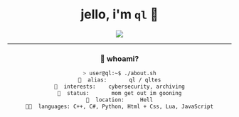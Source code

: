 <h1 align="center">jello, i'm <code>ql</code> 🧃</h1>
<p align="center">
  <img src="https://readme-typing-svg.herokuapp.com/?lines=haha+cool+thing;i+like+burgers;making+shitty+programs;I+used+to+mod+gtag+now+its+all+people+know+me+for+now...&center=true&vCenter=true&width=500&height=45&color=58a6ff&font=Fira+Code" />
</p>

---

<div align="center">

### 🧠 whoami?

```bash
> user@ql:~$ ./about.sh
🪪  alias:       ql / qltes
🧠  interests:    cybersecurity, archiving
🧬  status:       mom get out im gooning
📍  location:     Hell
🧑‍💻  languages: C++, C#, Python, Html + Css, Lua, JavaScript
